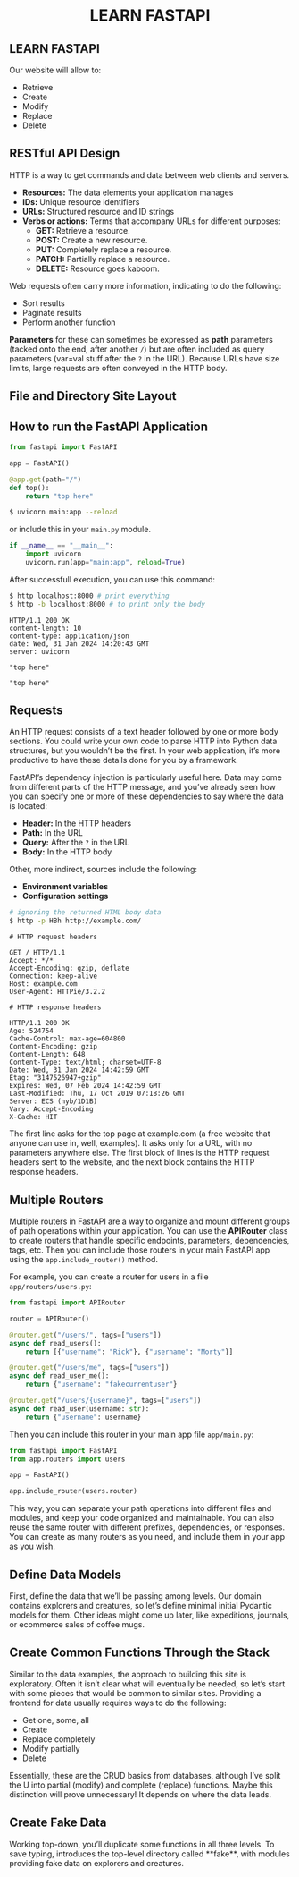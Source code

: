 <h1 align="center">LEARN FASTAPI</h1>

<h2 align="left">LEARN FASTAPI</h2>

Our website will allow to:

- Retrieve
- Create
- Modify
- Replace
- Delete

<h2 align="left">RESTful API Design</h2>

HTTP is a way to get commands and data between web clients and servers.

- **Resources:** The data elements your application manages
- **IDs:** Unique resource identifiers
- **URLs:** Structured resource and ID strings
- **Verbs or actions:** Terms that accompany URLs for different purposes:
  - **GET:** Retrieve a resource.
  - **POST:** Create a new resource.
  - **PUT:** Completely replace a resource.
  - **PATCH:** Partially replace a resource.
  - **DELETE:** Resource goes kaboom.

Web requests often carry more information, indicating to do the following:

- Sort results
- Paginate results
- Perform another function

**Parameters** for these can sometimes be expressed as **path** parameters (tacked onto the end, after another `/`) but are often included as query parameters (var=val stuff after the `?` in the URL). Because URLs have size limits, large requests are often conveyed in the HTTP body.

<h2 align="left">File and Directory Site Layout</h2>

<h2 align="left">How to run the FastAPI Application</h2>

```python
from fastapi import FastAPI

app = FastAPI()

@app.get(path="/")
def top():
    return "top here"
```

```bash
$ uvicorn main:app --reload
```

or include this in your `main.py` module.

```python
if __name__ == "__main__":
    import uvicorn
    uvicorn.run(app="main:app", reload=True)
```

After successfull execution, you can use this command:

```bash
$ http localhost:8000 # print everything
$ http -b localhost:8000 # to print only the body
```

```
HTTP/1.1 200 OK
content-length: 10
content-type: application/json
date: Wed, 31 Jan 2024 14:20:43 GMT
server: uvicorn

"top here"
```

```
"top here"
```

<h2 align="left">Requests</h2>

An HTTP request consists of a text header followed by one or more body sections. You could write your own code to parse HTTP into Python data structures, but you wouldn’t be the first. In your web application, it’s more productive to have these details done for you by a framework.

FastAPI’s dependency injection is particularly useful here. Data may come from different parts of the HTTP message, and you’ve already seen how you can specify one or more of these dependencies to say where the data is located:

- **Header:** In the HTTP headers
- **Path:** In the URL
- **Query:** After the `?` in the URL
- **Body:** In the HTTP body

Other, more indirect, sources include the following:

- **Environment variables**
- **Configuration settings**

```bash
# ignoring the returned HTML body data
$ http -p HBh http://example.com/
```

```
# HTTP request headers

GET / HTTP/1.1
Accept: */*
Accept-Encoding: gzip, deflate
Connection: keep-alive
Host: example.com
User-Agent: HTTPie/3.2.2

# HTTP response headers

HTTP/1.1 200 OK
Age: 524754
Cache-Control: max-age=604800
Content-Encoding: gzip
Content-Length: 648
Content-Type: text/html; charset=UTF-8
Date: Wed, 31 Jan 2024 14:42:59 GMT
Etag: "3147526947+gzip"
Expires: Wed, 07 Feb 2024 14:42:59 GMT
Last-Modified: Thu, 17 Oct 2019 07:18:26 GMT
Server: ECS (nyb/1D1B)
Vary: Accept-Encoding
X-Cache: HIT
```

The first line asks for the top page at example.com (a free website that anyone can use in, well, examples). It asks only for a URL, with no parameters anywhere else. The first block of lines is the HTTP request headers sent to the website, and the next block contains the HTTP response headers.

<h2 align="left">Multiple Routers</h2>

Multiple routers in FastAPI are a way to organize and mount different groups of path operations within your application. You can use the **APIRouter** class to create routers that handle specific endpoints, parameters, dependencies, tags, etc. Then you can include those routers in your main FastAPI app using the `app.include_router()` method.

For example, you can create a router for users in a file `app/routers/users.py`:

```python
from fastapi import APIRouter

router = APIRouter()

@router.get("/users/", tags=["users"])
async def read_users():
    return [{"username": "Rick"}, {"username": "Morty"}]

@router.get("/users/me", tags=["users"])
async def read_user_me():
    return {"username": "fakecurrentuser"}

@router.get("/users/{username}", tags=["users"])
async def read_user(username: str):
    return {"username": username}
```

Then you can include this router in your main app file `app/main.py`:

```python
from fastapi import FastAPI
from app.routers import users

app = FastAPI()

app.include_router(users.router)
```

This way, you can separate your path operations into different files and modules, and keep your code organized and maintainable. You can also reuse the same router with different prefixes, dependencies, or responses. You can create as many routers as you need, and include them in your app as you wish.

<h2 align="left">Define Data Models</h2>

First, define the data that we’ll be passing among levels. Our domain contains explorers and creatures, so let’s define minimal initial Pydantic models for them. Other ideas might come up later, like expeditions, journals, or ecommerce sales of coffee mugs.

<h2 align="left">Create Common Functions Through the Stack</h2>

Similar to the data examples, the approach to building this site is exploratory. Often it isn’t clear what will eventually be needed, so let’s start with some pieces that would be common to similar sites. Providing a frontend for data usually requires ways to do the following:

- Get one, some, all
- Create
- Replace completely
- Modify partially
- Delete

Essentially, these are the CRUD basics from databases, although I’ve split the U into partial (modify) and complete (replace) functions. Maybe this distinction will prove unnecessary! It depends on where the data leads.

<h2 align="left">Create Fake Data</h2>
Working top-down, you’ll duplicate some functions in all three levels. To save typing, introduces  the  top-level  directory  called  **fake**,  with  modules  providing fake data on explorers and creatures.
